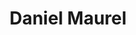 ---
# Display name
title: "Daniel Maurel"

# Username (this should match the folder name)
authors:
- maurel-daniel

# Is this the primary user of the site?
superuser: false

# Role/position
role: BS student

# Organizations/Affiliations
organizations:
- name: Universidad Tecnica Federico Santa Maria
  url: ""

# Enter email to display Gravatar (if Gravatar enabled in Config)
email: ""
  
# Organizational groups that you belong to (for People widget)
#   Set this to `[]` or comment out if you are not using People widget.  
user_groups:
- Undergrad Students

# Research topic
interests:
- Experimental design
- Structural health monitoring
- System identification

---